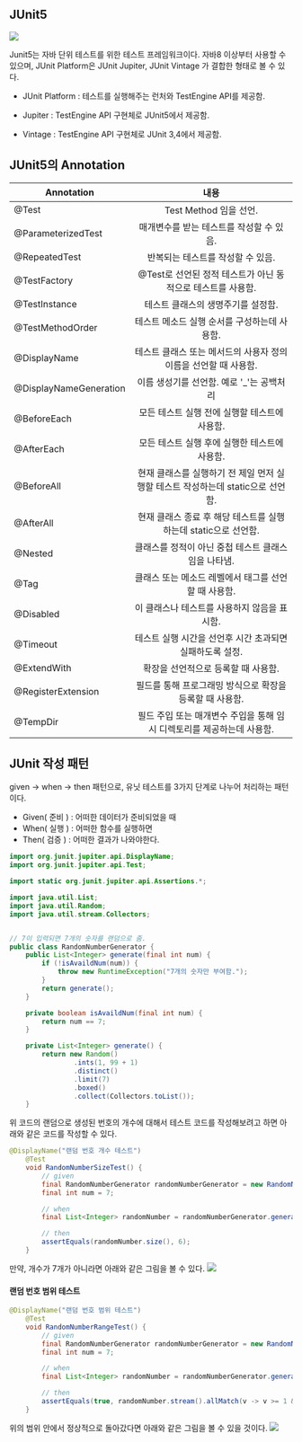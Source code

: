 ## JUnit5
![](https://velog.velcdn.com/images/dymnam/post/a51241ba-e88a-4cd2-b593-0270582eae18/image.png)

Junit5는 자바 단위 테스트를 위한 테스트 프레임워크이다.
자바8 이상부터 사용할 수 있으며, JUnit Platform은 JUnit Jupiter, JUnit Vintage 가 결합한 형태로 볼 수 있다.

- JUnit Platform : 테스트를 실행해주는 런처와 TestEngine API를 제공함.

- Jupiter : TestEngine API 구현체로 JUnit5에서 제공함.

- Vintage : TestEngine API 구현체로 JUnit 3,4에서 제공함.

## JUnit5의 Annotation
| Annotation | 내용 
|----|:----:|
|@Test| Test Method 임을 선언.
|@ParameterizedTest| 매개변수를 받는 테스트를 작성할 수 있음.
|@RepeatedTest| 반복되는 테스트를 작성할 수 있음.
|@TestFactory| @Test로 선언된 정적 테스트가 아닌 동적으로 테스트를 사용함.
|@TestInstance| 테스트 클래스의 생명주기를 설정함.
|@TestMethodOrder| 테스트 메소드 실행 순서를 구성하는데 사용함.
|@DisplayName| 테스트 클래스 또는 메서드의 사용자 정의 이름을 선언할 때 사용함.
|@DisplayNameGeneration| 이름 생성기를 선언함. 예로 '_'는 공백처리
|@BeforeEach| 모든 테스트 실행 전에 실행할 테스트에 사용함.
|@AfterEach| 모든 테스트 실행 후에 실행한 테스트에 사용함.
|@BeforeAll| 현재 클래스를 실행하기 전 제일 먼저 실행할 테스트 작성하는데 static으로 선언함.
|@AfterAll| 현재 클래스 종료 후 해당 테스트를 실행하는데 static으로 선언함.
|@Nested| 클래스를 정적이 아닌 중첩 테스트 클래스임을 나타냄.
|@Tag| 클래스 또는 메소드 레벨에서 태그를 선언할 때 사용함.
|@Disabled| 이 클래스나 테스트를 사용하지 않음을 표시함.
|@Timeout| 테스트 실행 시간을 선언후 시간 초과되면 실패하도록 설정.
|@ExtendWith| 확장을 선언적으로 등록할 때 사용함.
|@RegisterExtension| 필드를 통해 프로그래밍 방식으로 확장을 등록할 때 사용함.
|@TempDir| 필드 주입 또는 매개변수 주입을 통해 임시 디렉토리를 제공하는데 사용함.

## JUnit 작성 패턴
given -> when -> then 패턴으로, 유닛 테스트를 3가지 단계로 나누어 처리하는 패턴이다.

- Given( 준비 ) : 어떠한 데이터가 준비되었을 때
- When( 실행 ) : 어떠한 함수를 실행하면
- Then( 검증 ) : 어떠한 결과가 나와야한다.

```java
import org.junit.jupiter.api.DisplayName;
import org.junit.jupiter.api.Test;

import static org.junit.jupiter.api.Assertions.*;

import java.util.List;
import java.util.Random;
import java.util.stream.Collectors;


// 7이 입력되면 7개의 숫자를 랜덤으로 줌.
public class RandomNumberGenerator {
    public List<Integer> generate(final int num) {
        if (!isAvaildNum(num)) {
            throw new RuntimeException("7개의 숫자만 부여함.");
        }
        return generate();
    }

    private boolean isAvaildNum(final int num) {
        return num == 7;
    }

    private List<Integer> generate() {
        return new Random()
                .ints(1, 99 + 1)
                .distinct()
                .limit(7)
                .boxed()
                .collect(Collectors.toList());
    }
```
위 코드의 랜덤으로 생성된 번호의 개수에 대해서 테스트 코드를 작성해보려고 하면 아래와 같은 코드를 작성할 수 있다.
```java
@DisplayName("랜덤 번호 개수 테스트")
    @Test
    void RandomNumberSizeTest() {
        // given
        final RandomNumberGenerator randomNumberGenerator = new RandomNumberGenerator();
        final int num = 7;

        // when
        final List<Integer> randomNumber = randomNumberGenerator.generate(num);

        // then
        assertEquals(randomNumber.size(), 6);
    }
```
만약, 개수가 7개가 아니라면 아래와 같은 그림을 볼 수 있다.
![](https://velog.velcdn.com/images/dymnam/post/50764344-27e5-4951-8f00-9464e2846d4c/image.png)

#### 랜덤 번호 범위 테스트
```java
@DisplayName("랜덤 번호 범위 테스트")
    @Test
    void RandomNumberRangeTest() {
        // given
        final RandomNumberGenerator randomNumberGenerator = new RandomNumberGenerator();
        final int num = 7;

        // when
        final List<Integer> randomNumber = randomNumberGenerator.generate(num);

        // then
        assertEquals(true, randomNumber.stream().allMatch(v -> v >= 1 && v <= 99));
    }
```
위의 범위 안에서 정상적으로 돌아갔다면 아래와 같은 그림을 볼 수 있을 것이다.
![](https://velog.velcdn.com/images/dymnam/post/5bdc1996-6a26-45d9-b175-67169453d625/image.png)
